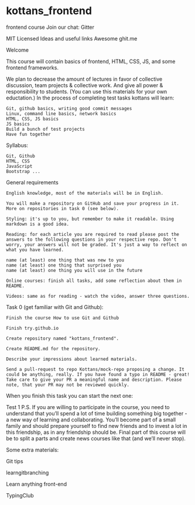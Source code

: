 # kottans_frontend
frontend course
Join our chat: Gitter

MIT Licensed Ideas and useful links Awesome ghit.me

Welcome

This course will contain basics of frontend, HTML, CSS, JS, and some frontend frameworks.

We plan to decrease the amount of lectures in favor of collective discussion, team projects & collective work. And give all power & responsibility to students. (You can use this materials for your own eductation.)
In the process of completing test tasks kottans will learn:

    Git, github basics, writing good commit messages
    Linux, command line basics, network basics
    HTML, CSS, JS basics
    JS basics
    Build a bunch of test projects
    Have fun together

Syllabus:

    Git, Github
    HTML, CSS
    JavaScript
    Bootstrap ...

General requirements

    English knowledge, most of the materials will be in English.

    You will make a repository on GitHub and save your progress in it. More on repositories in task 0 (see below).

    Styling: it's up to you, but remember to make it readable. Using markdown is a good idea.

    Reading: for each article you are required to read please post the answers to the following questions in your respective repo. Don't worry, your answers will not be graded. It's just a way to reflect on what you have learned.

    name (at least) one thing that was new to you
    name (at least) one thing that surprised you
    name (at least) one thing you will use in the future

    Online courses: finish all tasks, add some reflection about them in README.

    Videos: same as for reading - watch the video, answer three questions.

Task 0 (get familiar with Git and Github):

    Finish the course How to use Git and Github

    Finish try.github.io

    Create repository named "kottans_frontend".

    Create README.md for the repository.

    Describe your impressions about learned materials.

    Send a pull-request to repo Kottans/mock-repo proposing a change. It could be anything, really. If you have found a typo in README - great! Take care to give your PR a meaningful name and description. Please note, that your PR may not be reviewed quickly.

When you finish this task you can start the next one:

Test 1
P.S. If you are willing to participate in the course, you need to understand that you’ll spend a lot of time building something big together - a new way of learning and collaborating. You’ll become part of a small family and should prepare yourself to find new friends and to invest a lot in this friendship, as in any friendship should be. Final part of this course will be to split a parts and create news courses like that (and we’ll never stop).

Some extra materials:

Git tips

learngitbranching

Learn anything front-end

TypingClub
